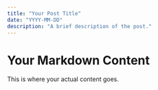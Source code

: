 ```yaml
---
title: "Your Post Title"
date: "YYYY-MM-DD"
description: "A brief description of the post."
---
```


# Your Markdown Content

This is where your actual content goes.
